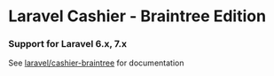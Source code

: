 # Laravel Cashier - Braintree Edition

### Support for Laravel 6.x, 7.x

See [laravel/cashier-braintree](https://github.com/laravel/cashier-braintree) for documentation

